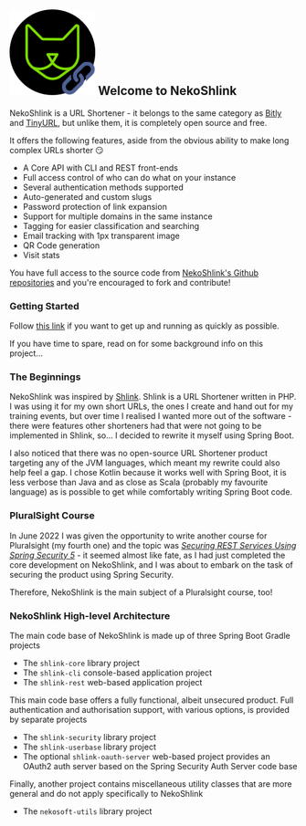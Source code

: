 ## ![NekoShlink Logo](images/nekoshlink.png) Welcome to NekoShlink

NekoShlink is a URL Shortener - it belongs to the same category as [Bitly](https://bitly.com/)
and [TinyURL](https://tinyurl.com), but unlike them, it is completely open source and free.

It offers the following features, aside from the obvious ability to make long complex URLs shorter 😏

- A Core API with CLI and REST front-ends
- Full access control of who can do what on your instance
- Several authentication methods supported
- Auto-generated and custom slugs
- Password protection of link expansion
- Support for multiple domains in the same instance
- Tagging for easier classification and searching
- Email tracking with 1px transparent image
- QR Code generation
- Visit stats

You have full access to the source code from [NekoShlink's Github repositories](https://github.com/nekoshlink) and you're
encouraged to fork and contribute!

### Getting Started

Follow [this link](get-started.md) if you want to get up and running as quickly as possible.

If you have time to spare, read on for some background info on this project...

### The Beginnings

NekoShlink was inspired by [Shlink](https://shlink.io). Shlink is a URL Shortener written in PHP. I was using it for my
own short URLs, the ones I create and hand out for my training events, but over time I realised I wanted more out of
the software - there were features other shorteners had that were not going to be implemented in Shlink, so... I decided
to rewrite it myself using Spring Boot.

I also noticed that there was no open-source URL Shortener product targeting any of the JVM languages, which meant my
rewrite could also help feel a gap. I chose Kotlin because it works well with Spring Boot, it is less verbose than Java
and as close as Scala (probably my favourite language) as is possible to get while comfortably writing Spring Boot code.

### PluralSight Course

In June 2022 I was given the opportunity to write another course for Pluralsight (my fourth one) and the topic was
[_Securing REST Services Using Spring Security 5_](https://app.pluralsight.com/library/courses/spring-security-5-securing-rest-services) - it
seemed almost like fate, as I had just completed the core development on NekoShlink, and I was about to embark on
the task of securing the product using Spring Security.

Therefore, NekoShlink is the main subject of a Pluralsight course, too!

### NekoShlink High-level Architecture

The main code base of NekoShlink is made up of three Spring Boot Gradle projects

- The `shlink-core` library project
- The `shlink-cli` console-based application project
- The `shlink-rest` web-based application project

This main code base offers a fully functional, albeit unsecured product. Full authentication and authorisation support,
with various options, is provided by separate projects

- The `shlink-security` library project
- The `shlink-userbase` library project
- The optional `shlink-oauth-server` web-based project provides an OAuth2 auth server based on the Spring Security
Auth Server code base

Finally, another project contains miscellaneous utility classes that are more general and do not apply specifically to
NekoShlink

- The `nekosoft-utils` library project
